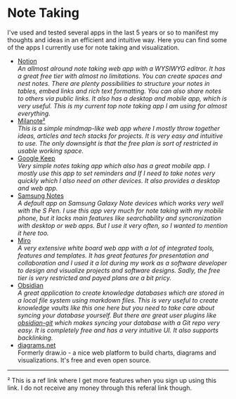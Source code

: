 # Note Taking
I've used and tested several apps in the last 5 years or so to manifest my thoughts and ideas in an efficient and intuitive way. Here you can find some of the apps I currently use for note taking and visualization.

- [Notion](https://www.notion.so/)  
  *An allmost alround note taking web app with a WYSIWYG editror. It has a great free tier with almost no limitations. You can create spaces and nest notes. There are plenty possibilities to structure your notes in tables, embed links and rich text formatting. You can also share notes to others via public links. It also has a desktop and mobile app, which is very useful. This is my current top note taking app I am using for almost everything.*
- [Milanote²](https://www.milanote.com/refer/rcD79f7pwwL9TcsATz)  
  *This is a simple mindmap-like web app where I mostly throw together ideas, articles and tech stacks for projects. It is very easy and intuitive to use. The only downsight is that the free plan is sort of restricted in usable working space.*
- [Google Keep](https://keep.google.com)  
  *Very simple notes taking app which also has a great mobile app. I mostly use this app to set reminders and If I need to take notes very quickly which I also need on other devices. It also provides a desktop and web app.*
- [Samsung Notes](https://play.google.com/store/apps/details?id=com.samsung.android.app.notes&hl=en&gl=US)  
  *A default app on Samsung Galaxy Note devices which works very well with the S Pen. I use this app very much for note taking with my mobile phone, but it lacks main features like searchability and syncronization with desktop or web apps. But I use it very often, so I wanted to mention it here too.*
- [Miro](https://miro.com/)  
  *A very extensive white board web app with a lot of integrated tools, features and templates. It has great features for presentation and collaboration and I used it a lot during my work as a software developer to design and visualize projects and software designs. Sadly, the free tier is very restricted and payed plans are a bit pricy.*
- [Obsidian](https://obsidian.md/)  
  *A great application to create knowledge databases which are stored in a local file system using markdown files. This is very useful to create knowledge vaults like this one here but you need to take care about syncing your database yourself. But there are great user plugins like [obsidian-git](https://github.com/denolehov/obsidian-git) which makes syncing your database with a Git repo very easy. It is completely free and has a very intuitive UI. It also supports backlinking.*
- [diagrams.net](https://app.diagrams.net/)  
  Formerly draw.io - a nice web platform to build charts, diagrams and visualizations. It's free and even open source.

---
² This is a ref link where I get more features when you sign up using this link. I do not receive any money through this referal link though.